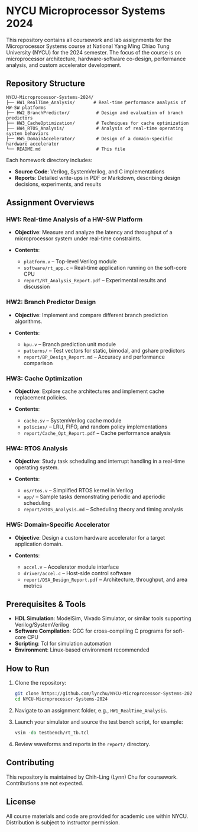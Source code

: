 # NYCU Microprocessor Systems 2024

This repository contains all coursework and lab assignments for the Microprocessor Systems course at National Yang Ming Chiao Tung University (NYCU) for the 2024 semester. The focus of the course is on microprocessor architecture, hardware-software co-design, performance analysis, and custom accelerator development.

## Repository Structure

```
NYCU-Microprocessor-Systems-2024/
├── HW1_RealTime_Analysis/       # Real-time performance analysis of HW-SW platforms
├── HW2_BranchPredictor/          # Design and evaluation of branch predictors
├── HW3_CacheOptimization/        # Techniques for cache optimization
├── HW4_RTOS_Analysis/            # Analysis of real-time operating system behaviors
├── HW5_DomainAccelerator/        # Design of a domain-specific hardware accelerator
└── README.md                     # This file
```

Each homework directory includes:

* **Source Code**: Verilog, SystemVerilog, and C implementations
* **Reports**: Detailed write-ups in PDF or Markdown, describing design decisions, experiments, and results

## Assignment Overviews

### HW1: Real-time Analysis of a HW-SW Platform

* **Objective**: Measure and analyze the latency and throughput of a microprocessor system under real-time constraints.
* **Contents**:

  * `platform.v` – Top-level Verilog module
  * `software/rt_app.c` – Real-time application running on the soft-core CPU
  * `report/RT_Analysis_Report.pdf` – Experimental results and discussion

### HW2: Branch Predictor Design

* **Objective**: Implement and compare different branch prediction algorithms.
* **Contents**:

  * `bpu.v` – Branch prediction unit module
  * `patterns/` – Test vectors for static, bimodal, and gshare predictors
  * `report/BP_Design_Report.md` – Accuracy and performance comparison

### HW3: Cache Optimization

* **Objective**: Explore cache architectures and implement cache replacement policies.
* **Contents**:

  * `cache.sv` – SystemVerilog cache module
  * `policies/` – LRU, FIFO, and random policy implementations
  * `report/Cache_Opt_Report.pdf` – Cache performance analysis

### HW4: RTOS Analysis

* **Objective**: Study task scheduling and interrupt handling in a real-time operating system.
* **Contents**:

  * `os/rtos.v` – Simplified RTOS kernel in Verilog
  * `app/` – Sample tasks demonstrating periodic and aperiodic scheduling
  * `report/RTOS_Analysis.md` – Scheduling theory and timing analysis

### HW5: Domain-Specific Accelerator

* **Objective**: Design a custom hardware accelerator for a target application domain.
* **Contents**:

  * `accel.v` – Accelerator module interface
  * `driver/accel.c` – Host-side control software
  * `report/DSA_Design_Report.pdf` – Architecture, throughput, and area metrics

## Prerequisites & Tools

* **HDL Simulation**: ModelSim, Vivado Simulator, or similar tools supporting Verilog/SystemVerilog
* **Software Compilation**: GCC for cross-compiling C programs for soft-core CPU
* **Scripting**: Tcl for simulation automation
* **Environment**: Linux-based environment recommended

## How to Run

1. Clone the repository:

   ```bash
   git clone https://github.com/lynchu/NYCU-Microprocessor-Systems-2024.git
   cd NYCU-Microprocessor-Systems-2024
   ```
2. Navigate to an assignment folder, e.g., `HW1_RealTime_Analysis`.
3. Launch your simulator and source the test bench script, for example:

   ```tcl
   vsim -do testbench/rt_tb.tcl
   ```
4. Review waveforms and reports in the `report/` directory.

## Contributing

This repository is maintained by Chih-Ling (Lynn) Chu for coursework. Contributions are not expected.

## License

All course materials and code are provided for academic use within NYCU. Distribution is subject to instructor permission.

